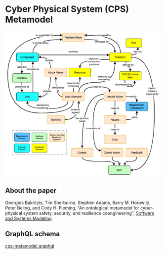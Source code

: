 # Cyber Physical System (CPS) Metamodel

![CPS MetaModel](./cps-metamodel.png)

## About the paper
Georgios Bakirtzis, Tim Sherburne, Stephen Adams, Barry M. Horowitz, Peter Beling, and Cody H. Fleming, "An ontological metamodel for cyber-physical system safety, security, and resilience coengineering", [Software and Systems Modeling](https://www.springer.com/journal/10270)

## GraphQL schema
[cps-metamodel.graphql](./cps-metamodel.graphql)